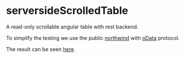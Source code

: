 # serversideScrolledTable
A read-only scrollable angular table with rest backend.

To simplify the testing we use the public [northwind](http://services.odata.org/V4/Northwind/Northwind.svc) with [oData](http://www.odata.org/) protocol.

The result can be seen [here](http://htmlpreview.github.io/?https://github.com/jsheperd/serversideScrolledTable/blob/master/index.html).